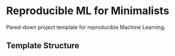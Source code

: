 ﻿Reproducible ML for Minimalists
====================

Pared-down project template for reproducible Machine Learning.

Template Structure
-----------------
